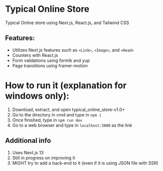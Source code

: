 # Typical Online Store

Typical Online store using Next.js, React.js, and Tailwind CSS

## Features:

- Utilizes Next.js features such as `<Link>`, `<Image>`, and `<Head>`
- Counters with React.js
- Form validations using formik and yup
- Page transitions using framer-motion

# How to run it (explanation for windows only):

1. Download, extract, and open typical_online_store-v1.0+
2. Go to the directory in cmd and type in `npm i`
3. Once finished, type in `npm run dev`
4. Go to a web browser and type in `localhost:3000` as the link

## Additional info

1. Uses Next.js 13
2. Still in progress on improving it
3. MIGHT try to add a back-end to it (even if it is using JSON file with SSR)
